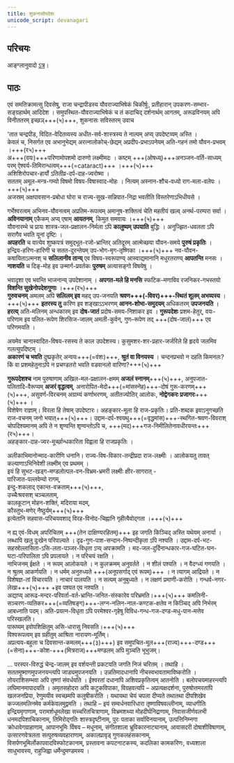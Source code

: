 ```yaml
---
title: शुकनासोपदेशः
unicode_script: devanagari
---
```


## परिचयः
आङ्ग्लानुवादो [ऽत्र](http://morebhagavadgeetas.blogspot.com/2013/07/shukanaasa-geetaa.html)।

## पाठः
एवं समतिक्रामत्सु दिवसेषु, राजा चन्द्रापीडस्य यौवराज्याभिषेकं चिकीर्षुः, प्रतीहारान् उपकरण-सम्भार-सङ्ग्रहार्थम् आदिदेश । 
समुपस्थित-यौवराज्याभिषेकं च तं कदाचिद् दर्शनार्थम् आगतम्, अरूढविनयम् अपि विनीततरम् इच्छञ्+++(५)+++, शुकनासः सविस्तरम् उवाच 

'तात चन्द्रपीड, विदित-वेदितव्यस्य अधीत-सर्व-शास्त्रस्य ते नाल्पम् अप्य् उपदेष्टव्यम् अस्ति ।  
केवलं च, निसर्गत एव अभानुभेद्यम् अरत्नालोकोच्-छेद्यम् अप्रदीप-प्रभाऽपनेयम् अति-गहनं तमो यौवन-प्रभवम् ।+++(र५)+++  
अ+++(वयः)+++परिणामोपशमो दारुणो लक्ष्मीमदः । कष्टम् +++(ओषध्य्)+++अनञ्जन-वर्ति-साध्यम् परम् ऐश्वर्य-तिमिरान्धत्वम्+++(=cataract)+++ ।+++(५)+++  
अशिशिरोपचार-हार्यो ऽतितीव्र-दर्प-दाह-ज्वरोष्मा ।  
सततम् अमूल-मन्त्र-गम्यो विषमो विषय-विषास्वाद-मोहः । नित्यम् अस्नान-शौच-वध्यो राग-मला-वलेपः ।+++(५)+++  
अजस्रम् अक्षपावसान-प्रबोधा घोरा च राज्य-सुख-सन्निपात-निद्रा भवतीति विस्तरेणाऽभिधीयसे ।  

गर्भेश्वरत्वम् अभिनव-यौवनत्वम् अप्रतिम-रूपत्वम् अमानुष-शक्तित्वं चेति महतीयं खल्व् अनर्थ-परम्परा सर्वा । **अविनयानाम्** एकैकम् अप्य् एषाम् **आयतनम्**, किमुत समवायः ।+++(५)+++  
यौवनारम्भे च प्रायः शास्त्र-जल-प्रक्षालन-निर्मला ऽपि **कालुष्यम् उपयाति** बुद्धिः । अनुज्झित-धवलता ऽपि सरागैव भवति यूनां दृष्टिः ।  
**अपहरति** च वात्येव शुष्कपत्रं समुद्भूत-रजो-भ्रान्तिर् अतिदूरम् आत्मेच्छया यौवन-समये **पुरुषं प्रकृतिः** ।  
इन्द्रिय-हरिण-हारिणी च सतत-दुरन्तेयम् उप-भोग-मृग-तृष्णिका ।+++(५)+++ नव-यौवन-कषायिताऽत्मनश् च **सलिलानीव तान्य्** एव विषय-स्वरूपाण्य् आस्वाद्यमानानि मधुरतराण्य् **आपतन्ति** मनसः । **नाशयति** च दिङ्-मोह इव उन्मार्ग-प्रवर्तकः **पुरुषम्** अत्यासङ्गो विषयेषु ।

भवादृशा एव भवन्ति भाजनान्य् उपदेशानाम् । **अपगत-मले हि मनसि** स्फटिक-मणाविव रजनिकर-गभस्तयो **विशन्ति सुखेनोपदेशगुणाः** ।+++(र५)+++  
**गुरुवचनम्** अमलम् अपि **सलिलम् इव** महद् उप-जनयति **श्रवण+++(-विवर)+++-स्थितं शूलम् अभव्यस्य** ।+++(५)+++ **इतरस्य तु** करिण इव शङ्खाऽऽभरणम् **आनन-शोभा-समुदयम्** अधिकतरम् **उपजनयति** । **हरत्य्** अति-मलिनम् अन्धकारम् इव **दोष-जातं** प्रदोष-समय-निशाकर इव । **गुरूपदेशः** प्रशम-हेतुर्, वयः-परिणाम इव पलित-रूपेण शिरसिज-जालम् अमली-कुर्वन्, गुण–रूपेण तद् +++(दोष-जालं)+++ एव परिणमयति ।

अयमेव चानास्वादित-विषय-रसस्य ते काल उपदेशस्य। कुसुमशर-शर-प्रहार-जर्जरिले हि हृदये जलमिव गलत्युपदिष्टम् ।  
**अकारणं च भवति** दुष्प्रकृतेर् अन्वयः+++(=वंशः)+++, **श्रुतं वा विनयस्य** ।  चन्दनप्रभवो न दहति किमनलः? किं वा प्रशमहेतुनाऽपि न प्रचण्डतरो भवति वडवानलो वारिणा?+++(५)+++

**गुरूपदेशश्च** नाम पुरुषाणाम् अखिल-मल-प्रक्षालन-क्षमम् **अजलं स्नानम्**+++(५)+++, अनुपजात-पलितादि-वैरूप्यम् **अजरं वृद्धत्वम्**, अनारोपित-मेदो+++(=मांसस्नेह)+++-दोषं गुरू-करणम्+++(५)+++, असुवर्ण-विरचनम् अग्राम्यं कर्णाभरणम्, अतीतज्योतिर् आलोकः, **नोद्वेगकरः प्रजागरः**+++(५)+++ ।  
विशेषेण राज्ञाम्। विरला हि तेषाम् उपदेष्टारः। अहङ्कार-मूला हि राज-प्रकृतिः। प्रति-शब्दक इवाऽनुगच्छति राज-वचनम् जनो भयात्+++(५)+++। उद्दाम-दर्प-श्वयथु+++(=वृद्धमांस)+++-स्थगित-श्रवण-विवराश् चोपदिश्यमानम् अपि ते न शृण्वन्ति शृण्वन्तोऽपि च, +++(मद)+++गज-निमीलितेनावधीरयन्तः+++(र५)+++।  
अहङ्कार-दाह-ज्वर-मूर्च्छान्धकारिता विह्वला हि राजप्रकृतिः । 

अलीकाभिमानोन्माद-कारीणि धनानि। राज्य-विष-विकार-तन्द्रीप्रदा राज-लक्ष्मीः । आलोकयतु तावत् कल्याणाऽभिनिवेशी लक्ष्मीम् एव प्रथमम् ।  
इयं हि सुभट-खड्ग-मण्डलोत्पल-वन-विभ्रम-भ्रमरी लक्ष्मीः क्षीर-सागरात् -  
पारिजात-पल्लवेम्यो रागम्,  
इन्दु-शकलाद् एकान्त-वक्रताम्+++(५)+++,  
उच्चैःश्रवसश् चञ्चलताम्,  
कालकूटान् मोहन-शक्तिं, मदिराया मदम्,  
कौस्तुभ-मणेर् नैष्ठुर्यम्+++(५)+++  
इत्येतानि सहवास-परिचयवशाद् विरह-विनोद-चिह्नानि गृहीत्वैवोद्गता ।+++(५)+++  

न ह्य् एवं-विधम् अपरिचितम् +++(तेन दाक्षिण्यरहितम्)+++ इह जगति किञ्चिद् अस्ति यथेयम् अनार्या ।  
लब्धापि खलु दुःखेन परिपाल्यते । दृढ-गुण-पाश-सन्दान-निष्पन्दीकृता ऽपि नश्यति । उद्दाम-दर्प-भट-सहस्रोल्लासिता-ऽसि-लता-पञ्जर-विधृता ऽप्य् अपक्रामति ।  मद-जल-दुर्दिनान्धकार-गज-घटित-घन-घटा-परिपालिता ऽपि प्रपलायते । न परिचयं रक्षति ।  
नाभिजनम् ईक्षते । न रूपम् आलोकयते । न कुलक्रमम् अनुवर्तते । न शीलं पश्यति । न वैदग्ध्यं गणयति । न श्रुतम् आकर्णयति । न धर्मम् अनुरुध्यते +++(अनूपसर्गाद् एवं रूपम्)+++ । न त्यागम् आद्रियते । न विशेषज्ञ-तां विचारयति । नाचारं पालयति । न सत्यम् अनुबुध्यते । न लक्षणं प्रमाणी-करोति । गन्धर्व-नगर-लेखा+++(५)+++ +इव पश्यत एव नश्यति ।  
अद्याप्य् आरूढ-मन्दर-परिवर्ता-वर्त-भ्रान्ति-जनित-संस्कारेव परिभ्रमति।+++(५)+++ कमलिनी-सञ्चरण-व्यतिकर+++(=व्यतिषङ्ग)+++-लग्न-नलिन-नाल-कण्टक-क्षतेव न किञ्चिद् अपि निर्भरम् आबध्नाति पदम्। अति-प्रयत्न-विधृता ऽपि परमेश्वर-गृहेषु विविध-गन्ध-गज-दण्ड-मधु-पान-मत्तेव परिस्खलति।  
पारूष्यम् इवोपशिक्षितुम् असि-धारासु निवसति।+++(५)+++  
विश्वरूपत्वम् इव ग्रहीतुम् आश्रिता नारायण-मूर्तिम्।  
अप्रत्यय-बहुला च दिवसान्त-कमलम्+++(३)+++) इव समुपचित-मूल+++(राज्य)+++-दण्ड+++(=सेना)+++-कोश-+++(मित्रराज)+++मण्डलम् अपि मुञ्चति भूभुजम्।

...
परस्पर-विरुद्धं चेन्द्र-जालम् इव वर्शयन्ती प्रकटयति जगति निजं चरितम् । तथाहि । सततमूष्माणमुपजनयन्त्यपि जाड्यमुपजनयति । उन्नतिमादधानापि नीचस्वभावतामाविष्करोति । तोयराशिसम्भवा अपि तृष्णां संवर्धयति । ईश्वरतां दधानापि अशिवप्रकृतित्वम् आतनोति । बलोपचयमाहरन्त्यपि लघिमानमापादयति । अमृतसहोदरा अपि कटुकविपाका, विग्रहवत्यपि – अप्रत्यक्षदर्शना, पुरुषोत्तमरतापि खलजनप्रिया, रेणुमयीव स्वच्छमपि कलुषीकरोति । यथायथा चेयं चपला दीप्यते तथातथा दीपशिखेव कज्जलमलिनमेव कर्मकेवलमुद्वमति । तथाहि – इयं सम्वर्धनवारिधारा तृष्णाविषवल्लीनाम्, व्याधगीतिः इन्द्रियमृगाणाम्, परामर्शधूमलेखा सच्चरितचित्राणाम्, विभ्रमशथ्या मोहदीर्घनिद्राणाम्, निवासजीर्णवलभी धनमदपिशाचिकानाम्, तिमिरोद्गतिः शास्त्रदृष्टीनाम्, पुरः पताका सर्वाविनयानाम्, उत्पत्तिनिम्नगा क्रोधावेगग्राहाणाम्, आपानभूमिः र्विषय – मधूनाम्, संगीतशाला भ्रूविकारनाट्यानाम्, आवासदरी दोषाशीविषाणाम्, उत्सारणवेत्रलता सत्पुरुषव्यवहाराणाम्, अकालप्रावृड् गुणकलहंसकानाम्, विसर्पणभूमिर्लोकापवादविस्फोटकानाम्, प्रस्तावना कपटनाटकस्य, कदलिका कामकरिणः, वध्यशाला साधुभावस्य, राहुजिह्वा धर्मेन्दुमण्डमस्य ।